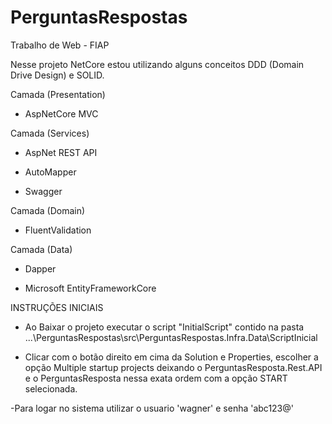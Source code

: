 # PerguntasRespostas

Trabalho de Web - FIAP


Nesse projeto NetCore estou utilizando alguns conceitos DDD (Domain Drive Design) e SOLID.



Camada (Presentation)
 
- AspNetCore MVC
 


Camada (Services)
 
- AspNet REST API
 
- AutoMapper
 
- Swagger
 


Camada (Domain)
 
- FluentValidation
 


Camada (Data)
 
- Dapper
 
- Microsoft EntityFrameworkCore


INSTRUÇÕES INICIAIS

- Ao Baixar o projeto executar o script "InitialScript" contido na pasta ...\PerguntasRespostas\src\PerguntasRespostas.Infra.Data\ScriptInicial

- Clicar com o botão direito em cima da Solution e Properties, escolher a opção Multiple startup projects deixando o PerguntasResposta.Rest.API e o PerguntasResposta nessa exata ordem com a opção START selecionada.

-Para logar no sistema utilizar o usuario 'wagner' e senha 'abc123@'
